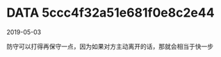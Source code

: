 DATA 5ccc4f32a51e681f0e8c2e44
==============================

2019-05-03

防守可以打得再保守一点，因为如果对方主动离开的话，那就会相当于快一步
